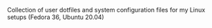 Collection of user dotfiles and system configuration files for my Linux setups (Fedora 36, Ubuntu 20.04)
